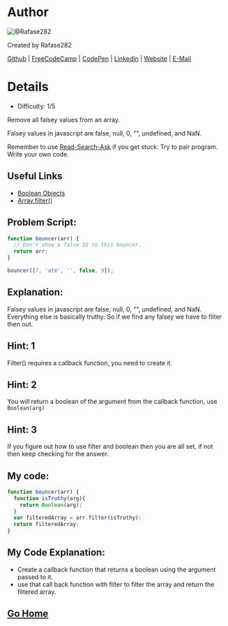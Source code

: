 # Author
![@Rafase282](https://avatars0.githubusercontent.com/Rafase282?&s=128)

Created by Rafase282

[Github](https://github.com/Rafase282) | [FreeCodeCamp](http://www.freecodecamp.com/rafase282) | [CodePen](http://codepen.io/Rafase282/) | [LinkedIn](https://www.linkedin.com/in/rafase282) | [Website](https://rafase282.github.io/) | [E-Mail](mailto:rafase282@gmail.com)

# Details
- Difficulty: 1/5

Remove all falsey values from an array.

Falsey values in javascript are false, null, 0, "", undefined, and NaN.

Remember to use [ Read-Search-Ask](http://github.com/FreeCodeCamp/freecodecamp/wiki/How-to-get-help-when-you-get-stuck) if you get stuck. Try to pair program. Write your own code.

## Useful Links
- [Boolean Objects](https://developer.mozilla.org/en-US/docs/Web/JavaScript/Reference/Global_Objects/Boolean)
- [Array.filter()](https://developer.mozilla.org/en-US/docs/Web/JavaScript/Reference/Global_Objects/Array/filter)

## Problem Script:

```js
function bouncer(arr) {
  // Don't show a false ID to this bouncer.
  return arr;
}

bouncer([7, 'ate', '', false, 9]);
```

## Explanation:
Falsey values in javascript are false, null, 0, "", undefined, and NaN. Everything else is basically truthy. So if we find any falsey we have to filter then out.

## Hint: 1
Filter() requires a callback function, you need to create it.

## Hint: 2
You will return a boolean of the argument from the callback function, use `Boolean(arg)`

## Hint: 3
If you figure out how to use filter and boolean then you are all set, if not then keep checking for the answer.

## My code:

```js
function bouncer(arr) {
  function isTruthy(arg){
    return Boolean(arg);
  }
  var filteredArray = arr.filter(isTruthy);
  return filteredArray;
}
```

## My Code Explanation:
- Create a callback function that returns a boolean using the argument passed to it.
- use that call back function with filter to filter the array and return the filtered array.

## [Go Home](https://github.com/Rafase282/My-FreeCodeCamp-Code/wiki)
